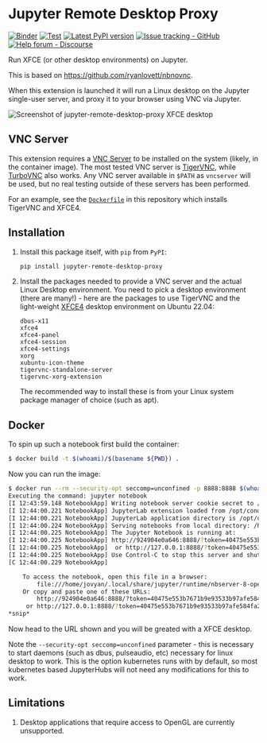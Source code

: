 # Jupyter Remote Desktop Proxy

[![Binder](https://mybinder.org/badge_logo.svg)](https://mybinder.org/v2/gh/colinsauze/jupyter-remote-desktop-proxy/HEAD?urlpath=desktop)
[![Test](https://github.com/jupyterhub/jupyter-remote-desktop-proxy/actions/workflows/test.yaml/badge.svg)](https://github.com/jupyterhub/jupyter-remote-desktop-proxy/actions/workflows/test.yaml)
[![Latest PyPI version](https://img.shields.io/pypi/v/jupyter-remote-desktop-proxy?logo=pypi)](https://pypi.python.org/pypi/jupyter-remote-desktop-proxy)
[![Issue tracking - GitHub](https://img.shields.io/badge/issue_tracking-github-blue?logo=github)](https://github.com/jupyterhub/jupyter-remote-desktop-proxy/issues)
[![Help forum - Discourse](https://img.shields.io/badge/help_forum-discourse-blue?logo=discourse)](https://discourse.jupyter.org/c/jupyterhub)

Run XFCE (or other desktop environments) on Jupyter.

This is based on https://github.com/ryanlovett/nbnovnc.

When this extension is launched it will run a Linux desktop on the Jupyter single-user server, and proxy it to your browser using VNC via Jupyter.

![Screenshot of jupyter-remote-desktop-proxy XFCE desktop](https://raw.githubusercontent.com/jupyterhub/jupyter-remote-desktop-proxy/main/tests/reference/desktop.png)

## VNC Server

This extension requires a [VNC Server](https://en.wikipedia.org/wiki/Virtual_Network_Computing)
to be installed on the system (likely, in the container image). The
most tested VNC server is [TigerVNC](https://tigervnc.org/), while
[TurboVNC](https://www.turbovnc.org/) also works. Any VNC server available
in `$PATH` as `vncserver` will be used, but no real testing outside of
these servers has been performed.

For an example, see the [`Dockerfile`](./Dockerfile) in this repository which installs TigerVNC and XFCE4.

## Installation

1. Install this package itself, with `pip` from `PyPI`:

   ```bash
   pip install jupyter-remote-desktop-proxy
   ```

2. Install the packages needed to provide a VNC server and the actual Linux Desktop environment.
   You need to pick a desktop environment (there are many!) - here are the packages
   to use TigerVNC and the light-weight [XFCE4](https://www.xfce.org/) desktop environment on Ubuntu 22.04:

   ```
   dbus-x11
   xfce4
   xfce4-panel
   xfce4-session
   xfce4-settings
   xorg
   xubuntu-icon-theme
   tigervnc-standalone-server
   tigervnc-xorg-extension
   ```

   The recommended way to install these is from your Linux system package manager
   of choice (such as apt).

## Docker

To spin up such a notebook first build the container:

```bash
$ docker build -t $(whoami)/$(basename ${PWD}) .
```

Now you can run the image:

```bash
$ docker run --rm --security-opt seccomp=unconfined -p 8888:8888 $(whoami)/$(basename ${PWD})
Executing the command: jupyter notebook
[I 12:43:59.148 NotebookApp] Writing notebook server cookie secret to /home/jovyan/.local/share/jupyter/runtime/notebook_cookie_secret
[I 12:44:00.221 NotebookApp] JupyterLab extension loaded from /opt/conda/lib/python3.7/site-packages/jupyterlab
[I 12:44:00.221 NotebookApp] JupyterLab application directory is /opt/conda/share/jupyter/lab
[I 12:44:00.224 NotebookApp] Serving notebooks from local directory: /home/jovyan
[I 12:44:00.225 NotebookApp] The Jupyter Notebook is running at:
[I 12:44:00.225 NotebookApp] http://924904e0a646:8888/?token=40475e553b7671b9e93533b97afe584fa2030448505a7d83
[I 12:44:00.225 NotebookApp]  or http://127.0.0.1:8888/?token=40475e553b7671b9e93533b97afe584fa2030448505a7d83
[I 12:44:00.225 NotebookApp] Use Control-C to stop this server and shut down all kernels (twice to skip confirmation).
[C 12:44:00.229 NotebookApp]

    To access the notebook, open this file in a browser:
        file:///home/jovyan/.local/share/jupyter/runtime/nbserver-8-open.html
    Or copy and paste one of these URLs:
        http://924904e0a646:8888/?token=40475e553b7671b9e93533b97afe584fa2030448505a7d83
     or http://127.0.0.1:8888/?token=40475e553b7671b9e93533b97afe584fa2030448505a7d83
*snip*
```

Now head to the URL shown and you will be greated with a XFCE desktop.

Note the `--security-opt seccomp=unconfined` parameter - this is necessary
to start daemons (such as dbus, pulseaudio, etc) necessary for linux desktop
to work. This is the option kubernetes runs with by default, so most kubernetes
based JupyterHubs will not need any modifications for this to work.

## Limitations

1. Desktop applications that require access to OpenGL are currently unsupported.
